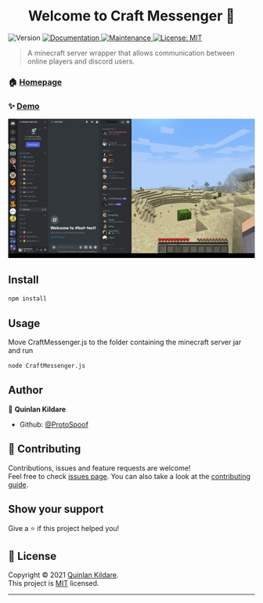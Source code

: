 <h1 align="center">Welcome to Craft Messenger 👋</h1>
<p>
  <img alt="Version" src="https://img.shields.io/badge/version-1.0.0-blue.svg?cacheSeconds=2592000" />
  <a href="https://github.com/ProtoSpoof/craft-messenger#readme" target="_blank">
    <img alt="Documentation" src="https://img.shields.io/badge/documentation-yes-brightgreen.svg" />
  </a>
  <a href="https://github.com/ProtoSpoof/craft-messenger/graphs/commit-activity" target="_blank">
    <img alt="Maintenance" src="https://img.shields.io/badge/Maintained%3F-yes-green.svg" />
  </a>
  <a href="https://github.com/ProtoSpoof/craft-messenger/blob/main/LICENSE" target="_blank">
    <img alt="License: MIT" src="https://img.shields.io/github/license/ProtoSpoof/craft-messenger" />
  </a>
</p>

> A minecraft server wrapper that allows communication between online players and discord users.

### 🏠 [Homepage](https://github.com/ProtoSpoof/craft-messenger#readme)

### ✨ [Demo](https://github.com/ProtoSpoof/craft-messenger/blob/main/demo.gif)

![](https://github.com/ProtoSpoof/craft-messenger/blob/main/demo.gif)

## Install

```sh
npm install
```

## Usage

Move CraftMessenger.js to the folder containing the minecraft server jar and run

```sh
node CraftMessenger.js
```

## Author

👤 **Quinlan Kildare**

-   Github: [@ProtoSpoof](https://github.com/ProtoSpoof)

## 🤝 Contributing

Contributions, issues and feature requests are welcome!<br />Feel free to check [issues page](https://github.com/ProtoSpoof/craft-messenger/issues). You can also take a look at the [contributing guide](https://github.com/ProtoSpoof/craft-messenger/blob/main/CONTRIBUTING.md).

## Show your support

Give a ⭐️ if this project helped you!

## 📝 License

Copyright © 2021 [Quinlan Kildare](https://github.com/ProtoSpoof).<br />
This project is [MIT](https://github.com/ProtoSpoof/craft-messenger/blob/main/LICENSE) licensed.

---
